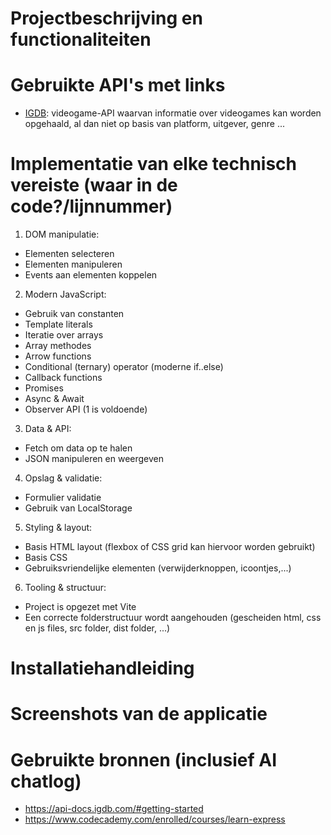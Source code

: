 # Projectbeschrijving en functionaliteiten

# Gebruikte API's met links
- [IGDB](https://api-docs.igdb.com/): videogame-API waarvan informatie over videogames kan worden opgehaald, al dan niet op basis van platform, uitgever, genre ...

# Implementatie van elke technisch vereiste (waar in de code?/lijnnummer)
1. DOM manipulatie:  
- Elementen selecteren
- Elementen manipuleren
- Events aan elementen koppelen
2. Modern JavaScript:  
- Gebruik van constanten
- Template literals
- Iteratie over arrays
- Array methodes
- Arrow functions
- Conditional (ternary) operator (moderne if..else)
- Callback functions
- Promises
- Async & Await
- Observer API (1 is voldoende)
3. Data & API:  
- Fetch om data op te halen
- JSON manipuleren en weergeven
4. Opslag & validatie:  
- Formulier validatie
- Gebruik van LocalStorage 
5. Styling & layout:  
- Basis HTML layout (flexbox of CSS grid kan hiervoor worden gebruikt)
- Basis CSS
- Gebruiksvriendelijke elementen (verwijderknoppen, icoontjes,...)
6. Tooling & structuur: 
- Project is opgezet met Vite 
- Een correcte folderstructuur wordt aangehouden (gescheiden html, css en js files, src folder, dist folder, ...)

# Installatiehandleiding

# Screenshots van de applicatie

# Gebruikte bronnen (inclusief AI chatlog)
- https://api-docs.igdb.com/#getting-started
- https://www.codecademy.com/enrolled/courses/learn-express
